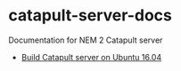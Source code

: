 # catapult-server-docs

Documentation for NEM 2 Catapult server

- [Build Catapult server on Ubuntu 16.04](catapult-server-build.md)
